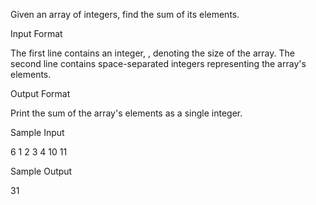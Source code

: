 Given an array of integers, find the sum of its elements.

Input Format

The first line contains an integer, , denoting the size of the array. 
The second line contains  space-separated integers representing the array's elements.

Output Format

Print the sum of the array's elements as a single integer.

Sample Input

6
1 2 3 4 10 11

Sample Output

31